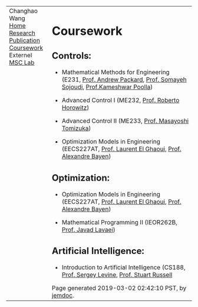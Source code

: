 <!DOCTYPE html PUBLIC "-//W3C//DTD XHTML 1.1//EN"
  "http://www.w3.org/TR/xhtml11/DTD/xhtml11.dtd">
<html xmlns="http://www.w3.org/1999/xhtml" xml:lang="en">
<head>
<meta name="generator" content="jemdoc, see http://jemdoc.jaboc.net/" />
<meta http-equiv="Content-Type" content="text/html;charset=utf-8" />
<link rel="stylesheet" href="jemdoc.css" type="text/css" />
<title>Coursework</title>
</head>
<body>
<table summary="Table for page layout." id="tlayout">
<tr valign="top">
<td id="layout-menu">
<div class="menu-category">Changhao Wang</div>
<div class="menu-item"><a href="index.html">Home</a></div>
<div class="menu-item"><a href="research.html">Research</a></div>
<div class="menu-item"><a href="publication.html">Publication</a></div>
<div class="menu-item"><a href="course.html" class="current">Coursework</a></div>
<div class="menu-category">Externel</div>
<div class="menu-item"><a href="http://msc.berkeley.edu/">MSC&nbsp;Lab</a></div>
</td>
<td id="layout-content">
<div id="toptitle">
<h1>Coursework</h1>
</div>
<h2>Controls:</h2>
<ul>
<li><p>Mathematical Methods for Engineering (E231, <a href="https://www.me.berkeley.edu/people/faculty/andrew-packardk/">Prof. Andrew Packard</a>, <a href="https://www.me.berkeley.edu/people/faculty/somayeh-sojoudi/">Prof. Somayeh Sojoudi</a>, <a href="https://www.me.berkeley.edu/people/faculty/kameshwar-poolla/">Prof.Kameshwar Poolla</a>)</p>
</li>
<li><p>Advanced Control I (ME232, <a href="https://www.me.berkeley.edu/horowitz/">Prof. Roberto Horowitz</a>)</p>
</li>
<li><p>Advanced Control II (ME233, <a href="https://www.me.berkeley.edu/people/faculty/masayoshi-tomizuka/">Prof. Masayoshi Tomizuka</a>)</p>
</li>
<li><p>Optimization Models in Engineering (EECS227AT, <a href="https://www2.eecs.berkeley.edu/Faculty/Homepages/elghaoui.html/">Prof. Laurent El Ghaoui</a>, <a href="https://www2.eecs.berkeley.edu/Faculty/Homepages/bayen.html/,">Prof. Alexandre Bayen</a>)</p>
</li>
</ul>
<h2>Optimization:</h2>
<ul>
<li><p>Optimization Models in Engineering (EECS227AT, <a href="https://people.eecs.berkeley.edu/~elghaoui/">Prof. Laurent El Ghaoui</a>, <a href="https://www2.eecs.berkeley.edu/Faculty/Homepages/bayen.html/,">Prof. Alexandre Bayen</a>)</p>
</li>
<li><p>Mathematical Programming II (IEOR262B, <a href="https://lavaei.ieor.berkeley.edu/index.html/">Prof. Javad Lavaei</a>)</p>
</li>
</ul>
<h2>Artificial Intelligence:</h2>
<ul>
<li><p>Introduction to Artificial Intelligence (CS188, <a href="https://people.eecs.berkeley.edu/~svlevine/">Prof. Sergey Levine</a>, <a href="https://people.eecs.berkeley.edu/~russell/">Prof. Stuart Russell</a></p>
</li>
</ul>
<div id="footer">
<div id="footer-text">
Page generated 2019-03-02 02:42:10 PST, by <a href="http://jemdoc.jaboc.net/">jemdoc</a>.
</div>
</div>
</td>
</tr>
</table>
</body>
</html>
